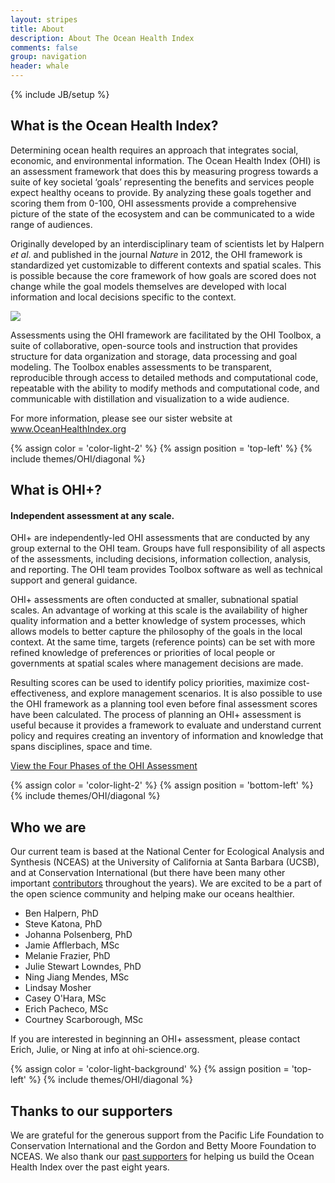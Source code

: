 ```yaml
---
layout: stripes
title: About
description: About The Ocean Health Index
comments: false
group: navigation
header: whale
---
```

{% include JB/setup %}

## What is the Ocean Health Index?

Determining ocean health requires an approach that integrates social, economic, and environmental information. The Ocean Health Index (OHI) is an assessment framework that does this by measuring progress towards a suite of key societal ‘goals’ representing the benefits and services people expect healthy oceans to provide. By analyzing these goals together and scoring them from 0-100, OHI assessments provide a comprehensive picture of the state of the ecosystem and can be communicated to a wide range of audiences.  

Originally developed by an interdisciplinary team of scientists let by Halpern *et al*. and published in the journal *Nature* in 2012, the OHI framework is standardized yet customizable to different contexts and spatial scales. This is possible because the core framework of how goals are scored does not change while the goal models themselves are developed with local information and local decisions specific to the context.

![](https://docs.google.com/drawings/d/1Ar8Zzs94zLOy-NxwCgHOiMAfvz69Ab-APZDsoE5_M6I/pub?w=624&h=480)

Assessments using the OHI framework are facilitated by the OHI Toolbox, a suite of collaborative, open-source tools and instruction that provides structure for data organization and storage, data processing and goal modeling. The Toolbox enables assessments to be transparent, reproducible through access to detailed methods and computational code, repeatable with the ability to modify methods and computational code, and communicable with distillation and visualization to a wide audience.

For more information, please see our sister website at <a href="https://www.oceanhealthindex.org" target="_blank"> <i class="icon icon-right lnr lnr-exit"></i> www.OceanHealthIndex.org</a>


{% assign color = 'color-light-2' %}
{% assign position = 'top-left' %}
{% include themes/OHI/diagonal %}


## What is OHI+?

#### Independent assessment at any scale.

OHI+ are independently-led OHI assessments that are conducted by any group external to the OHI team. Groups have full responsibility of all aspects of the assessments, including decisions, information collection, analysis, and reporting. The OHI team provides Toolbox software as well as technical support and general guidance.

OHI+ assessments are often conducted at smaller, subnational spatial scales. An advantage of working at this scale is the availability of higher quality information and a better knowledge of system processes, which allows models to better capture the philosophy of the goals in the local context. At the same time, targets (reference points) can be set with more refined knowledge of preferences or priorities of local people or governments at spatial scales where management decisions are made.

Resulting scores can be used to identify policy priorities, maximize cost-effectiveness, and explore management scenarios. It is also possible to use the OHI framework as a planning tool even before final assessment scores have been calculated. The process of planning an OHI+ assessment is useful because it provides a framework to evaluate and understand current policy and requires creating an inventory of information and knowledge that spans disciplines, space and time.

<a href="/phases" class="btn">View the Four Phases of the OHI Assessment</a>


{% assign color = 'color-light-2' %}
{% assign position = 'bottom-left' %}
{% include themes/OHI/diagonal %}


## Who we are
	
Our current team is based at the National Center for Ecological Analysis and Synthesis (NCEAS) at the University of California at Santa Barbara (UCSB), and at Conservation International (but there have been many other important <a href="http://www.oceanhealthindex.org/about/contributors" target="_blank">contributors</a> throughout the years). We are excited to be a part of the open science community and helping make our oceans healthier. 

- Ben Halpern, PhD  
- Steve Katona, PhD  
- Johanna Polsenberg, PhD  
- Jamie Afflerbach, MSc  
- Melanie Frazier, PhD   
- Julie Stewart Lowndes, PhD  
- Ning Jiang Mendes, MSc  
- Lindsay Mosher  
- Casey O'Hara, MSc  
- Erich Pacheco, MSc  
- Courtney Scarborough, MSc

If you are interested in beginning an OHI+ assessment, please contact Erich, Julie, or Ning at info at ohi-science.org.


{% assign color = 'color-light-background' %}
{% assign position = 'top-left' %}
{% include themes/OHI/diagonal %}


## Thanks to our supporters

We are grateful for the generous support from the Pacific Life Foundation to Conservation International and the Gordon and Betty Moore Foundation to NCEAS.  We also thank our <a href="http://www.oceanhealthindex.org/about/sustaining-partners" target="_blank">past supporters</a> for helping us build the Ocean Health Index over the past eight years.  
